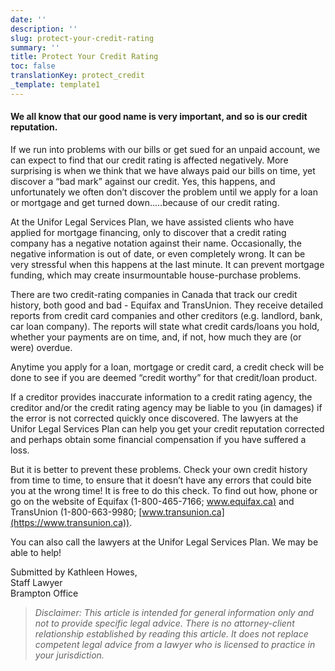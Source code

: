 ```yaml
---
date: ''
description: ''
slug: protect-your-credit-rating
summary: ''
title: Protect Your Credit Rating
toc: false
translationKey: protect_credit
_template: template1
---
```


#### We all know that our good name is very important, and so is our credit reputation.

If we run into problems with our bills or get sued for an unpaid account, we can expect to find that our credit rating is affected negatively. More surprising is when we think that we have always paid our bills on time, yet discover a “bad mark” against our credit. Yes, this happens, and unfortunately we often don’t discover the problem until we apply for a loan or mortgage and get turned down.....because of our credit rating.

At the Unifor Legal Services Plan, we have assisted clients who have applied for mortgage financing, only to discover that a credit rating company has a negative notation against their name. Occasionally, the negative information is out of date, or even completely wrong. It can be very stressful when this happens at the last minute. It can prevent mortgage funding, which may create insurmountable house-purchase problems.

There are two credit-rating companies in Canada that track our credit history, both good and bad - Equifax and TransUnion. They receive detailed reports from credit card companies and other creditors (e.g. landlord, bank, car loan company). The reports will state what credit cards/loans you hold, whether your payments are on time, and, if not, how much they are (or were) overdue.

Anytime you apply for a loan, mortgage or credit card, a credit check will be done to see if you are deemed “credit worthy” for that credit/loan product.

If a creditor provides inaccurate information to a credit rating agency, the creditor and/or the credit rating agency may be liable to you (in damages) if the error is not corrected quickly once discovered. The lawyers at the Unifor Legal Services Plan can help you get your credit reputation corrected and perhaps obtain some financial compensation if you have suffered a loss.

But it is better to prevent these problems. Check your own credit history from time to time, to ensure that it doesn’t have any errors that could bite you at the wrong time! It is free to do this check. To find out how, phone or go on the website of Equifax (1-800-465-7166; [www.equifax.ca)](https://www.equifax.ca) and TransUnion (1-800-663-9980; [www.transunion.ca](https://www.transunion.ca)).

You can also call the lawyers at the Unifor Legal Services Plan. We may be able to help!

Submitted by Kathleen Howes,  
Staff Lawyer  
Brampton Office

> _Disclaimer: This article is intended for general information only and not to provide specific legal advice. There is no attorney-client relationship established by reading this article. It does not replace competent legal advice from a lawyer who is licensed to practice in your jurisdiction._
